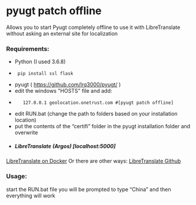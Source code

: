 # pyugt patch offline
Allows you to start Pyugt completely offline to use it with LibreTranslate without asking an external site for localization
### Requirements:
- Python (I used 3.6.8)
-      pip install ssl flask
- pyugt ( https://github.com/lrq3000/pyugt/ )
- edit the windows "HOSTS" file and add: 
-        127.0.0.1 geolocation.onetrust.com #[pyugt patch offline]
- edit RUN.bat (change the path to folders based on your installation location)
- put the contents of the “certifi” folder in the pyugt installation folder and overwrite
- ##### LibreTranslate (Argos) [localhost:5000]
[LibreTranslate on Docker](https://hub.docker.com/r/libretranslate/libretranslate)
Or there are other ways:
[LibreTranslate Github](https://github.com/LibreTranslate/LibreTranslate)
### Usage:
start the RUN.bat file you will be prompted to type “China” and then everything will work
